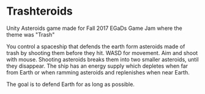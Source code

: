 # Trashteroids
Unity Asteroids game made for Fall 2017 EGaDs Game Jam where the theme was "Trash"

You control a spaceship that defends the earth form asteroids made of trash by shooting them before they hit.
WASD for movement.
Aim and shoot with mouse.
Shooting asteroids breaks them into two smaller asteroids, until they disappear.
The ship has an energy supply which depletes when far from Earth or when ramming asteroids and replenishes when near Earth.

The goal is to defend Earth for as long as possible.
